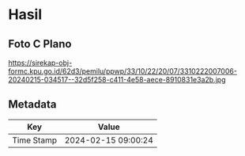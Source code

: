 # Hasil

## Foto C Plano

https://sirekap-obj-formc.kpu.go.id/62d3/pemilu/ppwp/33/10/22/20/07/3310222007006-20240215-034517--32d5f258-c411-4e58-aece-8910831e3a2b.jpg


## Metadata

| Key        | Value               |
| ---------- | ------------------- |
| Time Stamp | 2024-02-15 09:00:24 |




